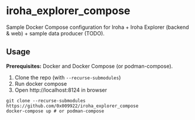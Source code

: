 # iroha_explorer_compose

Sample Docker Compose configuration for Iroha + Iroha Explorer (backend & web) + sample data producer (TODO).

## Usage

**Prerequisites:** Docker and Docker Compose (or podman-compose).

1. Clone the repo (with `--recurse-submodules`)
2. Run docker compose
3. Open http://localhost:8124 in browser

```shell
git clone --recurse-submodules https://github.com/0x009922/iroha_explorer_compose
docker-compose up # or podman-compose
```
